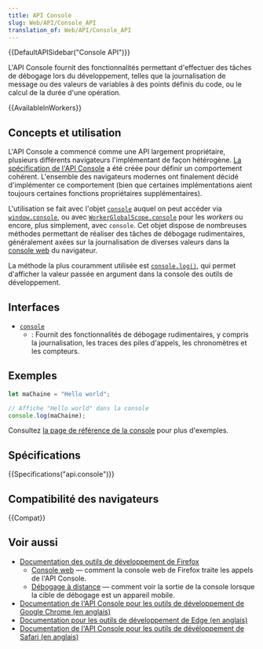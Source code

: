 ```yaml
---
title: API Console
slug: Web/API/Console_API
translation_of: Web/API/Console_API
---
```


{{DefaultAPISidebar("Console API")}}

L'API Console fournit des fonctionnalités permettant d'effectuer des tâches de débogage lors du développement, telles que la journalisation de message ou des valeurs de variables à des points définis du code, ou le calcul de la durée d'une opération.

{{AvailableInWorkers}}

## Concepts et utilisation

L'API Console a commencé comme une API largement propriétaire, plusieurs différents navigateurs l'implémentant de façon hétérogène. [La spécification de l'API Console](https://console.spec.whatwg.org/) a été créée pour définir un comportement cohérent. L'ensemble des navigateurs modernes ont finalement décidé d'implémenter ce comportement (bien que certaines implémentations aient toujours certaines fonctions propriétaires supplémentaires).

L'utilisation se fait avec l'objet [`console`](/fr/docs/Web/API/Console) auquel on peut accéder via [`window.console`](/fr/docs/Web/API/Window/console), ou avec [`WorkerGlobalScope.console`](/fr/docs/Web/API/WorkerGlobalScope/console) pour les <i lang="en">workers</i> ou encore, plus simplement, avec `console`. Cet objet dispose de nombreuses méthodes permettant de réaliser des tâches de débogage rudimentaires, généralement axées sur la journalisation de diverses valeurs dans la [console web](/fr/docs/Tools/Web_Console) du navigateur.

La méthode la plus couramment utilisée est [`console.log()`](/fr/docs/Web/API/Console/log), qui permet d'afficher la valeur passée en argument dans la console des outils de développement.

## Interfaces

- [`console`](/fr/docs/Web/API/Console)
  - : Fournit des fonctionnalités de débogage rudimentaires, y compris la journalisation, les traces des piles d'appels, les chronomètres et les compteurs.

## Exemples

```js
let maChaine = "Hello world";

// Affiche "Hello world" dans la console
console.log(maChaine);
```

Consultez [la page de référence de la console](/fr/docs/Web/API/Console#exemples_dutilisation) pour plus d'exemples.

## Spécifications

{{Specifications("api.console")}}

## Compatibilité des navigateurs

{{Compat}}

## Voir aussi

- [Documentation des outils de développement de Firefox](/fr/docs/Tools)
  - [Console web](/fr/docs/Tools/Web_Console) — comment la console web de Firefox traite les appels de l'API Console.
  - [Débogage à distance](/fr/docs/Tools/Remote_Debugging) — comment voir la sortie de la console lorsque la cible de débogage est un appareil mobile.
- [Documentation de l'API Console pour les outils de développement de Google Chrome (en anglais)](https://developer.chrome.com/docs/devtools/console/api/)
- [Documentation pour les outils de développement de Edge (en anglais)](https://docs.microsoft.com/en-us/microsoft-edge/devtools-guide-chromium/console/api)
- [Documentation de l'API Console pour les outils de dévéloppement de Safari (en anglais)](https://webkit.org/web-inspector/console-object-api/)

